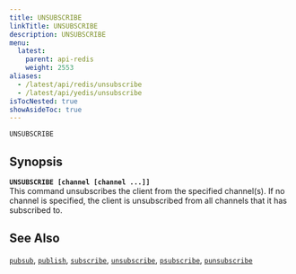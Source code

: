 ```yaml
---
title: UNSUBSCRIBE
linkTitle: UNSUBSCRIBE
description: UNSUBSCRIBE
menu:
  latest:
    parent: api-redis
    weight: 2553
aliases:
  - /latest/api/redis/unsubscribe
  - /latest/api/yedis/unsubscribe
isTocNested: true
showAsideToc: true
---
```

`UNSUBSCRIBE` 

## Synopsis
<b>`UNSUBSCRIBE [channel [channel ...]]`</b><br>
This command unsubscribes the client from the specified channel(s). 
 If no channel is specified, the client is unsubscribed from all channels that it has subscribed to.

## See Also
[`pubsub`](../pubsub/), 
[`publish`](../publish/), 
[`subscribe`](../subscribe/), 
[`unsubscribe`](../unsubscribe/), 
[`psubscribe`](../psubscribe/), 
[`punsubscribe`](../punsubscribe/)

